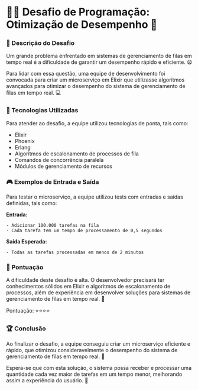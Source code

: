 # 🧙‍♂️ Desafio de Programação: Otimização de Desempenho 🧪

### 📜 Descrição do Desafio
Um grande problema enfrentado em sistemas de gerenciamento de filas em tempo real é a dificuldade de garantir um desempenho rápido e eficiente. 😫

Para lidar com essa questão, uma equipe de desenvolvimento foi convocada para criar um microserviço em Elixir que utilizasse algoritmos avançados para otimizar o desempenho do sistema de gerenciamento de filas em tempo real. 💻

### 🤖 Tecnologias Utilizadas
Para atender ao desafio, a equipe utilizou tecnologias de ponta, tais como:

- Elixir 
- Phoenix
- Erlang
- Algoritmos de escalonamento de processos de fila
- Comandos de concorrência paralela
- Módulos de gerenciamento de recursos

### 🎮 Exemplos de Entrada e Saída
Para testar o microserviço, a equipe utilizou tests com entradas e saídas definidas, tais como:

**Entrada:**
```
- Adicionar 100.000 tarefas na fila
- Cada tarefa tem um tempo de processamento de 0,5 segundos
```

**Saída Esperada:**
```
- Todas as tarefas processadas em menos de 2 minutos
```

### 🧐 Pontuação
A dificuldade deste desafio é alta. O desenvolvedor precisará ter conhecimentos sólidos em Elixir e algoritmos de escalonamento de processos, além de experiência em desenvolver soluções para sistemas de gerenciamento de filas em tempo real. 🧐

Pontuação: ⭐⭐⭐⭐

### 🏆 Conclusão
Ao finalizar o desafio, a equipe conseguiu criar um microserviço eficiente e rápido, que otimizou consideravelmente o desempenho do sistema de gerenciamento de filas em tempo real. 🎉

Espera-se que com esta solução, o sistema possa receber e processar uma quantidade cada vez maior de tarefas em um tempo menor, melhorando assim a experiência do usuário. 🚀